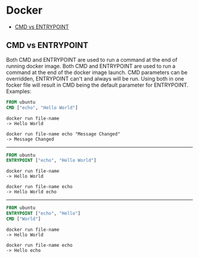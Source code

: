 # Docker
- [CMD vs ENTRYPOINT](#cmd_vs_entrypoint)

## CMD vs ENTRYPOINT <a name="cmd_vs_entrypoint"></a>
Both CMD and ENTRYPOINT are used to run a command at the end of running docker image. Both CMD and ENTRYPOINT are used to run a command at the end of the docker image launch. CMD parameters can be overridden, ENTRYPOINT can't and always will be run. Using both in one focker file will result in CMD being the default parameter for ENTRYPOINT. Examples:
``` dockerfile 
FROM ubuntu
CMD ["echo", "Hello World"]
```
``` 
docker run file-name
-> Hello World

docker run file-name echo "Message Changed"
-> Message Changed
```
***

``` dockerfile 
FROM ubuntu
ENTRYPOINT ["echo", "Hello World"]
```
``` 
docker run file-name
-> Hello World

docker run file-name echo
-> Hello World echo
```
***
``` dockerfile
FROM ubuntu
ENTRYPOINT ["echo", "Hello"]
CMD ["World"]
```
``` 
docker run file-name
-> Hello World

docker run file-name echo
-> Hello echo
```